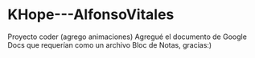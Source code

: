 # KHope---AlfonsoVitales
Proyecto coder (agrego animaciones)
Agregué el documento de Google Docs que requerían como un archivo Bloc de Notas, gracias:)
